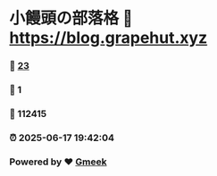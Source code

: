 # 小饅頭の部落格 :link: https://blog.grapehut.xyz 
### :page_facing_up: [23](https://blog.grapehut.xyz/tag.html) 
### :speech_balloon: 1 
### :hibiscus: 112415 
### :alarm_clock: 2025-06-17 19:42:04 
### Powered by :heart: [Gmeek](https://github.com/Meekdai/Gmeek)

